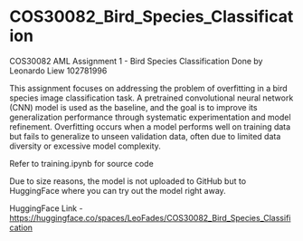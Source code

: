 # COS30082_Bird_Species_Classification

COS30082 AML Assignment 1 - Bird Species Classification
Done by Leonardo Liew 102781996

This assignment focuses on addressing the problem of overfitting in a bird species image classification task. A pretrained convolutional neural network (CNN) model is used as the baseline, and the goal is to improve its generalization performance through systematic experimentation and model refinement. Overfitting occurs when a model performs well on training data but fails to generalize to unseen validation data, often due to limited data diversity or excessive model complexity.

Refer to training.ipynb for source code

Due to size reasons, the model is not uploaded to GitHub but to HuggingFace where
you can try out the model right away.

HuggingFace Link - https://huggingface.co/spaces/LeoFades/COS30082_Bird_Species_Classification
